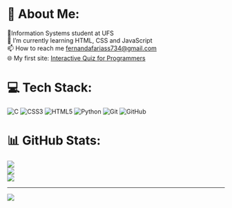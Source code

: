 # 💫 About Me:
📓Information Systems student at UFS<br>🌱 I’m currently learning HTML, CSS and JavaScript<br>📫 How to reach me fernandafariass734@gmail.com<br>🌐 My first site: [Interactive Quiz for Programmers](https://fernandasfarias.github.io/my-first-site/)


# 💻 Tech Stack:
![C](https://img.shields.io/badge/c-%2300599C.svg?style=flat-square&logo=c&logoColor=white) ![CSS3](https://img.shields.io/badge/css3-%231572B6.svg?style=flat-square&logo=css3&logoColor=white) ![HTML5](https://img.shields.io/badge/html5-%23E34F26.svg?style=flat-square&logo=html5&logoColor=white) ![Python](https://img.shields.io/badge/python-3670A0?style=flat-square&logo=python&logoColor=ffdd54) ![Git](https://img.shields.io/badge/git-%23F05033.svg?style=flat-square&logo=git&logoColor=white) ![GitHub](https://img.shields.io/badge/github-%23121011.svg?style=flat-square&logo=github&logoColor=white)
# 📊 GitHub Stats:
![](https://github-readme-stats.vercel.app/api?username=fernandasfarias&theme=dark&hide_border=false&include_all_commits=false&count_private=false)<br/>
![](https://nirzak-streak-stats.vercel.app/?user=fernandasfarias&theme=dark&hide_border=false)<br/>
![](https://github-readme-stats.vercel.app/api/top-langs/?username=fernandasfarias&theme=dark&hide_border=false&include_all_commits=false&count_private=false&layout=compact)

---
[![](https://visitcount.itsvg.in/api?id=fernandasfarias&icon=0&color=0)](https://visitcount.itsvg.in)
